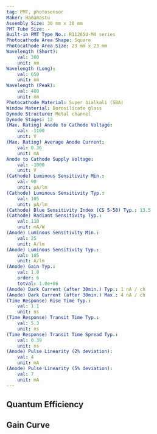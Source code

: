 ```yaml
---
tag: PMT, photosensor
Maker: Hamamastu
Assembly Size: 30 mm x 30 mm
PMT Tube Size: - 
Built-in PMT Type No.: R11265U-M4 series
Photocathode Area Shape: Square
Photocathode Area Size: 23 mm x 23 mm
Wavelength (Short):
    val: 300
    unit: nm
Wavelength (Long):
    val: 650
    unit: nm
Wavelength (Peak):
    val: 400
    unit: nm
Photocathode Material: Super bialkali (SBA)
Window Material: Borosilicate glass
Dynode Structure: Metal channel
Dynode Stages: 12
(Max. Rating) Anode to Cathode Voltage:
    val: -1100
    unit: V
(Max. Rating) Average Anode Current:
    val: 0.36
    unit: mA
Anode to Cathode Supply Voltage:
    val: -1000
    unit: V
(Cathode) Luminous Sensitivity Min.:
    val: 90
    unit: μA/lm
(Cathode) Luminous Sensitivity Typ.:
    val: 105
    unit: μA/lm
(Cathode) Blue Sensitivity Index (CS 5-58) Typ.: 13.5
(Cathode) Radiant Sensitivity Typ.:
    val: 110
    unit: mA/W
(Anode) Luminous Sensitivity Min.:
    val: 25
    unit: A/lm
(Anode) Luminous Sensitivity Typ.:
    val: 105
    unit: A/lm
(Anode) Gain Typ.:
    val: 1.0
    order: 6
    totval: 1.0e+06
(Anode) Dark Current (after 30min.) Typ.: 1 nA / ch
(Anode) Dark Current (after 30min.) Max.: 4 nA / ch
(Time Response) Rise Time Typ.:
    val: 1.1
    unit: ns
(Time Response) Transit Time Typ.:
    val: 5.3
    unit: ns
(Time Response) Transit Time Spread Typ.:
    val: 0.39
    unit: ns
(Anode) Pulse Linearity (2% deviation):
    val: 4
    unit: mA
(Anode) Pulse Linearity (5% deviation):
    val: 7
    unit: mA
---
```

## Quantum Efficiency
## Gain Curve
